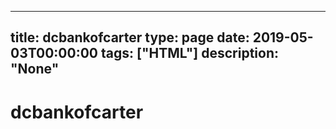 
---
title: dcbankofcarter
type: page
date: 2019-05-03T00:00:00
tags: ["HTML"]
description: "None"
---


# dcbankofcarter